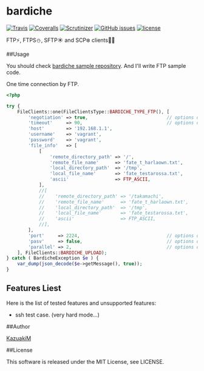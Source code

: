 bardiche
===

[![Travis](https://img.shields.io/travis/KazuakiM/bardiche.svg?style=flat-square)](https://travis-ci.org/KazuakiM/bardiche)
[![Coveralls](https://img.shields.io/coveralls/KazuakiM/bardiche.svg?style=flat-square)](https://coveralls.io/github/KazuakiM/bardiche?branch=master)
[![Scrutinizer](https://img.shields.io/scrutinizer/g/KazuakiM/bardiche.svg?style=flat-square)](https://scrutinizer-ci.com/g/KazuakiM/bardiche/)
[![GitHub issues](https://img.shields.io/github/issues/KazuakiM/bardiche.svg?style=flat-square)](https://github.com/KazuakiM/bardiche/issues)
[![license](https://img.shields.io/github/license/KazuakiM/bardiche.svg?style=flat-square)](https://raw.githubusercontent.com/KazuakiM/bardiche/master/LICENSE)

FTP:zap:, FTPS:snowman:, SFTP:sunny: and SCP:snowflake: clients:jack_o_lantern::sparkles:

##Usage

You should check [bardiche sample repository](https://github.com/KazuakiM/bardiche-samples). And I'll write FTP sample code.

One time connection by FTP.
```php
<?php

try {
    FileClients::one(FileClientsType::BARDICHE_TYPE_FTP(), [
        'negotiation' => true,                             // options default: fallse
        'timeout'     => 90,                               // options default: 90
        'host'        => '192.168.1.1',
        'username'    => 'vagrant',
        'password'    => 'vagrant',
        'file_info'   => [
            [
                'remote_directory_path' => '/',
                'remote_file_name'      => 'fate_t_harlaown.txt',
                'local_directory_path'  => '/tmp',
                'local_file_name'       => 'fate_testarossa.txt',
                'ascii'                 => FTP_ASCII,
            ],
            //[
            //    'remote_directory_path' => '/takamachi',
            //    'remote_file_name'      => 'fate_t_harlaown.txt',
            //    'local_directory_path'  => '/tmp',
            //    'local_file_name'       => 'fate_testarossa.txt',
            //    'ascii'                 => FTP_ASCII,
            //],
        ],
        'port'     => 2224,                                // options default: 21
        'pasv'     => false,                               // options default: true
        'parallel' => 2,                                   // options default: 0
    ], FileClients::BARDICHE_UPLOAD);
} catch ( BardicheException $e ) {
    var_dump(json_decode($e->getMessage(), true));
}
```

## Features Liest

Here is the list of tested features and unsupported features:

* ssh test case. (very hard mode...)

##Author

[KazuakiM](https://github.com/KazuakiM/)

##License

This software is released under the MIT License, see LICENSE.
